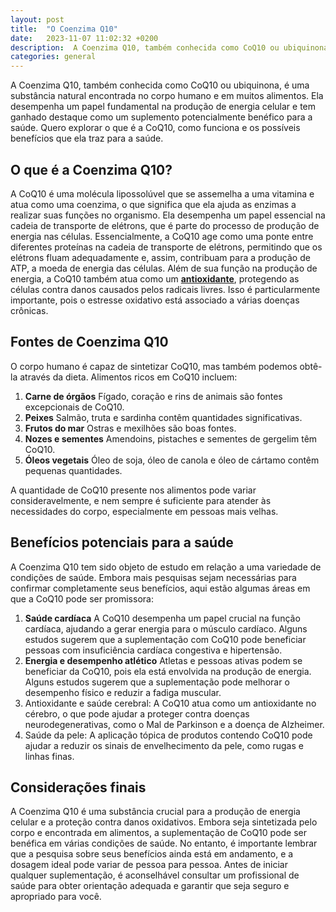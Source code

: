 ```yaml
---
layout: post
title:  "O Coenzima Q10"
date:   2023-11-07 11:02:32 +0200
description:  A Coenzima Q10, também conhecida como CoQ10 ou ubiquinona, é uma substância natural encontrada no corpo humano e em muitos alimentos. Ela desempenha um papel fundamental na produção de energia celular e tem ganhado destaque como um suplemento potencialmente benéfico para a saúde. Quero explorar o que é a CoQ10, como funciona e os possíveis benefícios que ela traz para a saúde.
categories: general
---
```



A Coenzima Q10, também conhecida como CoQ10 ou ubiquinona, é uma substância natural encontrada no corpo humano e em muitos alimentos. 
Ela desempenha um papel fundamental na produção de energia celular e tem ganhado destaque como um suplemento potencialmente benéfico para a saúde. 
Quero explorar o que é a CoQ10, como funciona e os possíveis benefícios que ela traz para a saúde.

## O que é a Coenzima Q10?
A CoQ10 é uma molécula lipossolúvel que se assemelha a uma vitamina e atua como uma coenzima, o que significa que ela ajuda as 
enzimas a realizar suas funções no organismo. Ela desempenha um papel essencial na cadeia de transporte de elétrons, que é parte 
do processo de produção de energia nas células. Essencialmente, a CoQ10 age como uma ponte entre diferentes proteínas na cadeia 
de transporte de elétrons, permitindo que os elétrons fluam adequadamente e, assim, contribuam para a produção de ATP, a moeda de energia das células.
Além de sua função na produção de energia, a CoQ10 também atua como um **[antioxidante](/general/2023/09/26/oxidação-e-Inflamação.html)**, protegendo as células contra danos causados
pelos radicais livres. Isso é particularmente importante, pois o estresse oxidativo está associado a várias doenças crônicas.

## Fontes de Coenzima Q10
O corpo humano é capaz de sintetizar CoQ10, mas também podemos obtê-la através da dieta. Alimentos ricos em CoQ10 incluem:
1. **Carne de órgãos** Fígado, coração e rins de animais são fontes excepcionais de CoQ10.
2. **Peixes** Salmão, truta e sardinha contêm quantidades significativas.
3. **Frutos do mar** Ostras e mexilhões são boas fontes.
4. **Nozes e sementes** Amendoins, pistaches e sementes de gergelim têm CoQ10.
5. **Óleos vegetais** Óleo de soja, óleo de canola e óleo de cártamo contêm pequenas quantidades. 

A quantidade de CoQ10 presente nos alimentos pode variar consideravelmente, e nem sempre é suficiente para atender às necessidades do corpo, especialmente em pessoas mais velhas.

## Benefícios potenciais para a saúde
A Coenzima Q10 tem sido objeto de estudo em relação a uma variedade de condições de saúde. Embora mais pesquisas sejam necessárias para 
confirmar completamente seus benefícios, aqui estão algumas áreas em que a CoQ10 pode ser promissora:
1. **Saúde cardíaca**
   A CoQ10 desempenha um papel crucial na função cardíaca, ajudando a gerar energia para o músculo cardíaco. Alguns estudos sugerem que a 
   suplementação com CoQ10 pode beneficiar pessoas com insuficiência cardíaca congestiva e hipertensão.
2. **Energia e desempenho atlético**
   Atletas e pessoas ativas podem se beneficiar da CoQ10, pois ela está envolvida na produção de energia. Alguns estudos sugerem que a suplementação pode melhorar o desempenho físico e reduzir a fadiga muscular.
3. Antioxidante e saúde cerebral:
   A CoQ10 atua como um antioxidante no cérebro, o que pode ajudar a proteger contra doenças neurodegenerativas, como o Mal de Parkinson e a doença de Alzheimer.
4. Saúde da pele:
   A aplicação tópica de produtos contendo CoQ10 pode ajudar a reduzir os sinais de envelhecimento da pele, como rugas e linhas finas.

## Considerações finais
A Coenzima Q10 é uma substância crucial para a produção de energia celular e a proteção contra danos oxidativos. 
Embora seja sintetizada pelo corpo e encontrada em alimentos, a suplementação de CoQ10 pode ser benéfica em várias
condições de saúde. No entanto, é importante lembrar que a pesquisa sobre seus benefícios ainda está em andamento, 
e a dosagem ideal pode variar de pessoa para pessoa. Antes de iniciar qualquer suplementação, é aconselhável consultar
um profissional de saúde para obter orientação adequada e garantir que seja seguro e apropriado para você.
